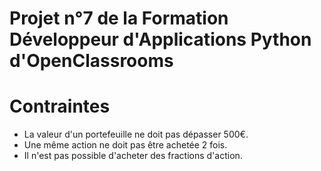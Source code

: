 # Projet n°7 de la Formation Développeur d'Applications Python d'OpenClassrooms

# Contraintes
* La valeur d'un portefeuille ne doit pas dépasser 500€.
* Une même action ne doit pas être achetée 2 fois.
* Il n'est pas possible d'acheter des fractions d'action.